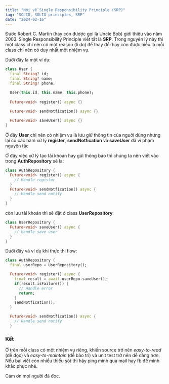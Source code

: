 ```yaml
---
title: "Nói về Single Responsibility Principle (SRP)"
tag: "SOLID, SOLID principles, SRP"
date: "2024-02-16"
---
```


Đươc Robert C. Martin (hay còn đươợc gọi là Uncle Bob) giới thiệu vào năm 2003. Single Responsibility Principle viết tắt là **SRP**. Trong nguyên lý này thì một class chỉ nên có một reason (lí do) để thay đổi hay còn được hiểu là mỗi class chỉ nên có duy nhất một nhiệm vụ.

Dưới đây là một ví dụ:
```dart
class User {
  final String? id;
  final String? name;
  final String? phone;

  User(this.id, this.name, this.phone);
  
  Future<void> register() async {}
  
  Future<void> sendNotfication() async {}

  Future<void> saveUser() async {}
}
```
Ở đây **User** chỉ nên có nhiệm vụ là lưu giữ thông tin của nguời dùng nhưng lại có các hàm xử lý **register**, **sendNotfication** và **saveUser** đã vi phạm nguyên tắc

Ở đây việc xử lý tạo tài khoản hay gửi thông báo thì chúng ta nên viết vào trong **AuthRepository** sẽ là:
```dart
class AuthRepository {
  Future<void> register() async {
    // Handle register
  }
  Future<void> sendNotfication() async {
    // Handle send notify 
  } 
}
```
còn lưu tài khoản thì sẽ đặt ở class **UserRepository**:
```dart
class UserRepository {
  Future<void> saveUser() async {
    // Handle save user
  }
}
```
Dưới đây và ví dụ khi thực thi flow:
```dart
class AuthRepository {
  final userRepo = UserRepository();

  Future<void> register() async {
    final result = await userRepo.saveUser();
    if(result.isFailure()) {
      // Handle error
      return;
    }
    sendNotfication();
  }

  Future<void> sendNotfication() async {
    // Handle send notify 
  } 
```

### Kết
Ở trên mỗi class có một nhiệm vụ riêng, khiến source trở nên *easy-to-read* (dễ đọc) và *easy-to-maintain* (dễ bảo trì) và unit test trở nên dễ dàng hơn.
Nếu bài viết còn nhiều thiếu sót thì hãy ping mình qua mail hay fb để mình khắc phục nhé.

Cám ơn mọi người đã đọc.
